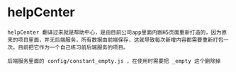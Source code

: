 # helpCenter
`helpCenter 翻译过来就是帮助中心，是由目前公司app里面内嵌H5页面重新打造的，因为原来的项目里面，并无后端服务，所有数据由前端保存，这就导致每次新增内容都需要重新打包一次。目前把它作为一个自己练习前后端服务的项目。`

`后端服务里面的 config/constant_empty.js ，在使用时需要把 _empty 这个删除掉`